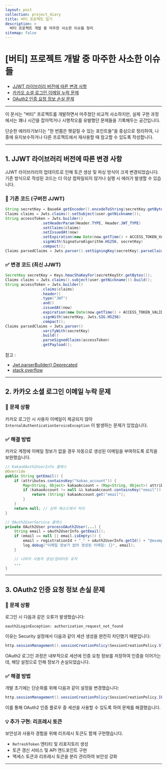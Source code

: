 ```yaml
---
layout: post
collection: project_diary
title: 버티 프로젝트 일기
description: >
  버티 프로젝트 개발 중 마주한 사소한 이슈들 정리
sitemap: false
---
```


# [버티] 프로젝트 개발 중 마주한 사소한 이슈들

- [JJWT 라이브러리 버전에 따른 변경 사항](#1-jjwt-라이브러리-버전에-따른-변경-사항)
- [카카오 소셜 로그인 이메일 누락 문제](#2-카카오-소셜-로그인-이메일-누락-문제)
- [OAuth2 인증 요청 정보 손실 문제](#3-oauth2-인증-요청-정보-손실-문제)

---

이 문서는 "버티" 프로젝트를 개발하면서 마주쳤던 비교적 사소하지만, 실제 구현 과정에서는 꽤나 시간을 잡아먹거나 시행착오를 유발했던 문제들을 기록해두는 공간입니다.

단순한 에러라기보다는 "한 번쯤은 헷갈릴 수 있는 포인트들"을 중심으로 정리하여, 나중에 유지보수하거나 다른 프로젝트에서 재사용할 때 참고할 수 있도록 작성합니다.

---

## 1. JJWT 라이브러리 버전에 따른 변경 사항

JJWT 라이브러리의 업데이트로 인해 토큰 생성 및 파싱 방식이 크게 변경되었습니다. 기존 방식으로 작성된 코드는 더 이상 컴파일되지 않거나 실행 시 에러가 발생할 수 있습니다.

### 🔧 기존 코드 (구버전 JJWT)

```java
String secretKey = Base64.getEncoder().encodeToString(secretKey.getBytes());
Claims claims = Jwts.claims().setSubject(user.getNickname());
String accessToken = Jwts.builder()
                .setHeaderParam(Header.TYPE, Header.JWT_TYPE)
                .setClaims(claims)
                .setIssuedAt(now)
                .setExpiration(new Date(now.getTime() + ACCESS_TOKEN_VALID_MILLISECOND))
                .signWith(SignatureAlgorithm.HS256, secretKey)
                .compact();
Claims parsedClaims = Jwts.parser().setSigningKey(secretKey).parseClaimsJws(accessToken).getBody();
```

### ✅ 변경 코드 (최신 JJWT)

```java
SecretKey secretKey = Keys.hmacShaKeyFor(secretKeyStr.getBytes());
Claims claims = Jwts.claims().subject(user.getNickname()).build();
String accessToken = Jwts.builder()
                .claims(claims)
                .header()
                .type("JWT")
                .and()
                .issuedAt(now)
                .expiration(new Date(now.getTime() + ACCESS_TOKEN_VALID_MILLISECOND))
                .signWith(secretKey, Jwts.SIG.HS256)
                .compact();
Claims parsedClaims = Jwts.parser()
                .verifyWith(secretKey)
                .build()
                .parseSignedClaims(accessToken)
                .getPayload();
```

참고 :

- [Jwt.parserBuilder() Deprecated](https://myeongju00.tistory.com/112)
- [stack overflow](https://stackoverflow.com/questions/78805779/issue-with-parserbuilder-method-in-jjwt-library-for-jwt-token-validation)

---

## 2. 카카오 소셜 로그인 이메일 누락 문제

### 🧩 문제 상황

카카오 로그인 시 사용자 이메일이 제공되지 않아 `InternalAuthenticationServiceException` 이 발생하는 문제가 있었습니다.

### ✅ 해결 방법

카카오 계정에 이메일 정보가 없을 경우 자동으로 생성된 이메일을 부여하도록 로직을 보완했습니다.

```java
// KakaoOAuth2UserInfo 클래스
@Override
public String getEmail() {
    if (attributes.containsKey("kakao_account")) {
        Map<String, Object> kakaoAccount = (Map<String, Object>) attributes.get("kakao_account");
        if (kakaoAccount != null && kakaoAccount.containsKey("email")) {
            return (String) kakaoAccount.get("email");
        }
    }
    return null; // 상위 메소드에서 처리
}

// OAuth2UserService 클래스
private OAuth2User processOAuth2User(...) {
    String email = oAuth2UserInfo.getEmail();
    if (email == null || email.isEmpty()) {
        email = registrationId + "_" + oAuth2UserInfo.getId() + "@example.com";
        log.debug("이메일 정보가 없어 생성된 이메일: {}", email);
    }

    // 나머지 사용자 생성/업데이트 로직
    ...
}
```

---

## 3. OAuth2 인증 요청 정보 손실 문제

### 🧩 문제 상황

로그인 시 다음과 같은 오류가 발생했습니다:

```
oauth2LoginException: authorization_request_not_found
```

이유는 Security 설정에서 다음과 같이 세션 생성을 완전히 차단했기 때문입니다:

```java
http.sessionManagement().sessionCreationPolicy(SessionCreationPolicy.STATELESS);
```

OAuth2 로그인 과정은 내부적으로 세션에 인증 요청 정보를 저장하여 인증을 이어가는데, 해당 설정으로 인해 정보가 손실되었습니다.

### ✅ 해결 방법

개발 초기에는 단순화를 위해 다음과 같이 설정을 변경했습니다:

```java
http.sessionManagement().sessionCreationPolicy(SessionCreationPolicy.IF_REQUIRED);
```

이를 통해 OAuth2 인증 플로우 중 세션을 사용할 수 있도록 하여 문제를 해결했습니다.

### 💡 추가 구현: 리프레시 토큰

보안성과 사용자 경험을 위해 리프레시 토큰도 함께 구현했습니다.

- `RefreshToken` 엔티티 및 리포지토리 생성
- 토큰 갱신 서비스 및 API 엔드포인트 구현
- 액세스 토큰과 리프레시 토큰을 분리 관리하여 보안성 강화

---
